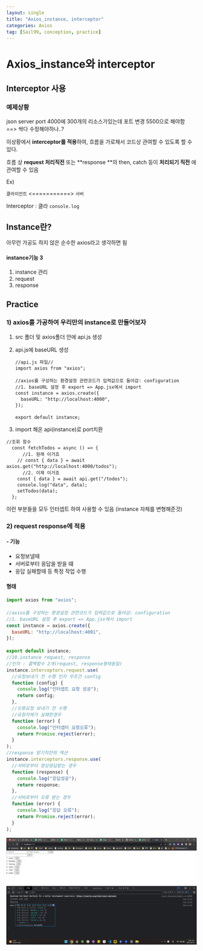```yaml
---
layout: single
title: "Axios_instance, interceptor"
categories: Axios
tag: [Sail99, conception, practice]
---
```




# Axios_instance와 interceptor



## Interceptor  사용

### 예제상황

json server port 4000에 300개의 리소스가있는데 
포트 변경 5500으로 해야함 ==> 싹다 수정해야하나..?

이상황에서 **interceptor를 적용**하여,
흐름을 가로채서 코드상 관여할 수 있도록 할 수 있다.

흐름 상 
**request 처리직전** 또는 **response **의 then, catch 등이 **처리되기 직전** 에 관여할 수 있음

Ex) 

`클라이언트` 		      <===========> 				`서버`

Interceptor : 클라 `console.log`			  



## Instance란?

아무런 가공도 하지 않은 순수한 axios라고 생각하면 됨

#### instance기능 3

1. instance 관리
2. request
3. response





## Practice 

### 1) axios를 가공하여 우리만의 instance로 만들어보자

1. src 폴더 및 axios폴더 안에 api.js 생성

2. api.js에 baseURL 생성 

   ```react
   //api.js 파일//
   import axios from "axios";
   
   //axios를 구성하는 환경설정 관련코드가 입력값으로 들어감: configuration
   //1. baseURL 설정 후 export => App.jsx에서 import
   const instance = axios.create({
     baseURL: "http://localhost:4000",
   });
   
   export default instance;	
   ```

3.  import 해온 api(instance)로 port치환

   ```react
   //조회 함수
     const fetchTodos = async () => {
         //1. 원래 이거죠
       // const { data } = await axios.get("http://localhost:4000/todos");
         //2. 이제 이거죠
       const { data } = await api.get("/todos");
       console.log("data", data);
       setTodos(data);
     };
   ```

   이런 부분들을 모두 인터셉트 하여 사용할 수 있음
   (instance 자체를 변형해준것)
### 2) request response에 적용

#### - 기능

- 요청보낼때
- 서버로부터 응답을 받을 떄
- 응답 실패할때 등 특정 작업 수행

#### 형태

```js
import axios from "axios";

//axios를 구성하는 환경설정 관련코드가 입력값으로 들어감: configuration
//1. baseURL 설정 후 export => App.jsx에서 import
const instance = axios.create({
  baseURL: "http://localhost:4001",
});

export default instance;
//10.instance request, response
//인자 : 콜백함수 2개(request, response형태동일)
instance.interceptors.request.use(
  //요청보내기 전 수행 인자 무조건 config
  function (config) {
    console.log("인터셉트 요청 성공");
    return config;
  },
  //오류요청 보내기 전 수행
  //요청자체가 실패한경우
  function (error) {
    console.log("인터셉터 요청오류");
    return Promise.reject(error);
  }
);
//response 받기직전의 액션
instance.interceptors.response.use(
  //서버로부터 정상응답받는 경우
  function (response) {
    console.log("응답성공");
    return response;
  },
  //서버로부터 오류 받는 경우
  function (error) {
    console.log("응답 오류");
    return Promise.reject(error);
  }
);

```

![KakaoTalk_20230219_174939284](./../../../images/23-02-17-Axios(2)/KakaoTalk_20230219_174939284-1676803486638-6.png)
